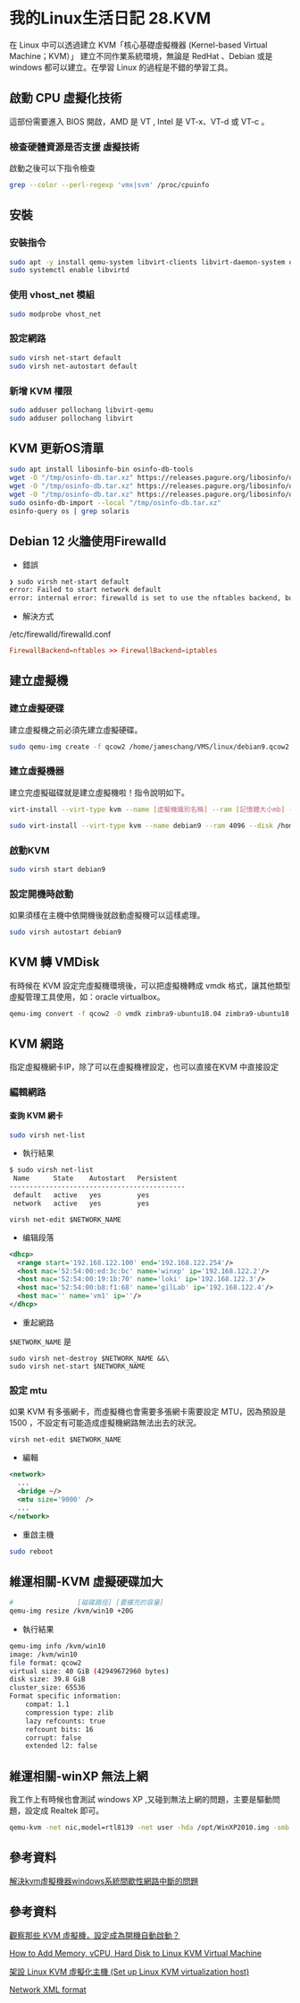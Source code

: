 # 我的Linux生活日記 28.KVM

在 Linux 中可以透過建立 KVM「核心基礎虛擬機器 (Kernel-based Virtual Machine；KVM）」 建立不同作業系統環境，無論是 RedHat 、Debian 或是 windows 都可以建立。在學習 Linux 的過程是不錯的學習工具。

## 啟動 CPU 虛擬化技術

這部份需要進入 BIOS 開啟，AMD 是 VT , Intel 是 VT-x、VT-d 或 VT-c 。

### 檢查硬體資源是否支援 虛擬技術

啟動之後可以下指令檢查

```bash
grep --color --perl-regexp 'vmx|svm' /proc/cpuinfo
```

## 安裝

### 安裝指令

```bash
sudo apt -y install qemu-system libvirt-clients libvirt-daemon-system qemu-kvm libvirt-daemon  bridge-utils virtinst virt-manager libosinfo-bin osinfo-db-tools
sudo systemctl enable libvirtd
```

### 使用 vhost_net 模組

```bash
sudo modprobe vhost_net
```

### 設定網路

```bash
sudo virsh net-start default
sudo virsh net-autostart default
```

### 新增 KVM 權限

```bash
sudo adduser pollochang libvirt-qemu
sudo adduser pollochang libvirt
```

## KVM 更新OS清單

```bash
sudo apt install libosinfo-bin osinfo-db-tools
wget -O "/tmp/osinfo-db.tar.xz" https://releases.pagure.org/libosinfo/osinfo-db-20231215.tar.xz
wget -O "/tmp/osinfo-db.tar.xz" https://releases.pagure.org/libosinfo/osinfo-db-20160728.tar.xz
wget -O "/tmp/osinfo-db.tar.xz" https://releases.pagure.org/libosinfo/osinfo-db-20181101.tar.xz
sudo osinfo-db-import --local "/tmp/osinfo-db.tar.xz"
osinfo-query os | grep solaris
```

## Debian 12 火牆使用Firewalld

* 錯誤

```bash
❯ sudo virsh net-start default                                                                                                                                                                               ─╯
error: Failed to start network default
error: internal error: firewalld is set to use the nftables backend, but the required firewalld 'libvirt' zone is missing. Either set the firewalld backend to 'iptables', or ensure that firewalld has a 'libvirt' zone by upgrading firewalld to a version supporting rule priorities (0.7.0+) and/or rebuilding libvirt with --with-firewalld-zone
```

* 解決方式

/etc/firewalld/firewalld.conf 

```conf
FirewallBackend=nftables >> FirewallBackend=iptables
```

## 建立虛擬機

### 建立虛擬硬碟

建立虛擬機之前必須先建立虛擬硬碟。

```bash
sudo qemu-img create -f qcow2 /home/jameschang/VMS/linux/debian9.qcow2 20G
```

### 建立虛擬機器

建立完虛擬磁碟就是建立虛擬機啦！指令說明如下。

```bash
virt-install --virt-type kvm --name [虛擬機識別名稱] --ram [記憶體大小mb] --disk [虛擬硬碟掛載目錄],format=[虛擬磁碟格式] --network network=[虛擬網路界面] --graphics vnc,listen=0.0.0.0,password=debian9 --noautoconsole --os-type=linux --os-variant=[作業系統版本] --cdrom=[ISO光碟位置]
```

```bash
sudo virt-install --virt-type kvm --name debian9 --ram 4096 --disk /home/jameschang/VMS/linux/debian9.qcow2,format=qcow2 --network network=network1 --graphics vnc,listen=0.0.0.0,password=debian9 --noautoconsole --os-type=linux --os-variant=debian9 --cdrom=/data/softwares/linux/debian-9.13.0-amd64-netinst.iso
```

### 啟動KVM

```bash
sudo virsh start debian9
```

### 設定開機時啟動

如果須樣在主機中依開機後就啟動虛擬機可以這樣處理。

```bash
sudo virsh autostart debian9
```

## KVM 轉 VMDisk

有時候在 KVM 設定完虛擬機環境後，可以把虛擬機轉成 vmdk 格式，讓其他類型虛擬管理工具使用，如：oracle virtualbox。

```bash
qemu-img convert -f qcow2 -O vmdk zimbra9-ubuntu18.04 zimbra9-ubuntu18.04.vmdk
```

## KVM 網路

指定虛擬機網卡IP，除了可以在虛擬機裡設定，也可以直接在KVM 中直接設定

### 編輯網路

#### 查詢 KVM 網卡

```bash
sudo virsh net-list
```

* 執行結果

```bash
$ sudo virsh net-list
 Name      State    Autostart   Persistent
--------------------------------------------
 default   active   yes         yes
 network   active   yes         yes
```

```shell
virsh net-edit $NETWORK_NAME
```

* 编辑<dhcp>段落

```xml
<dhcp>
  <range start='192.168.122.100' end='192.168.122.254'/>
  <host mac='52:54:00:ed:3c:bc' name='winxp' ip='192.168.122.2'/>
  <host mac='52:54:00:19:1b:70' name='loki' ip='192.168.122.3'/>
  <host mac='52:54:00:b8:f1:68' name='gilLab' ip='192.168.122.4'/>
  <host mac='' name='vm1' ip=''/>
</dhcp>
```

* 重起網路

`$NETWORK_NAME` 是 

```shell
sudo virsh net-destroy $NETWORK_NAME &&\
sudo virsh net-start $NETWORK_NAME
```

### 設定 mtu

如果 KVM 有多張網卡，而虛擬機也會需要多張網卡需要設定 MTU，因為預設是1500 ，不設定有可能造成虛擬機網路無法出去的狀況。

```shell
virsh net-edit $NETWORK_NAME
```

* 編輯

```xml
<network>
  ...
  <bridge ~/>
  <mtu size='9000' />
  ...
</network>
```

* 重啟主機

```bash
sudo reboot
```

## 維運相關-KVM 虛擬硬碟加大

```bash
#                [磁碟路徑] [要擴充的容量]
qemu-img resize /kvm/win10 +20G
```

* 執行結果

```bash
qemu-img info /kvm/win10
image: /kvm/win10
file format: qcow2
virtual size: 40 GiB (42949672960 bytes)
disk size: 39.8 GiB
cluster_size: 65536
Format specific information:
    compat: 1.1
    compression type: zlib
    lazy refcounts: true
    refcount bits: 16
    corrupt: false
    extended l2: false
```

## 維運相關-winXP 無法上網

我工作上有時候也會測試 windows XP ,又碰到無法上網的問題，主要是驅動問題，設定成 Realtek 即可。

```bash
qemu-kvm -net nic,model=rtl8139 -net user -hda /opt/WinXP2010.img -smb /path/to/shared/dir -m 1024
```


## 參考資料

[解決kvm虛擬機器windows系統間歇性網路中斷的問題](https://www.796t.com/content/1546371730.html)

## 參考資料

[觀察那些 KVM 虛擬機，設定成為開機自動啟動？](https://andersonwang.wordpress.com/2019/06/07/%E8%A7%80%E5%AF%9F%E9%82%A3%E4%BA%9B-kvm-%E8%99%9B%E6%93%AC%E6%A9%9F%EF%BC%8C%E8%A8%AD%E5%AE%9A%E6%88%90%E7%82%BA%E9%96%8B%E6%A9%9F%E8%87%AA%E5%8B%95%E5%95%9F%E5%8B%95%EF%BC%9F/)

[How to Add Memory, vCPU, Hard Disk to Linux KVM Virtual Machine](https://www.thegeekstuff.com/2015/02/add-memory-cpu-disk-to-kvm-vm/)

[架設 Linux KVM 虛擬化主機 (Set up Linux KVM virtualization host)](https://www.lijyyh.com/2015/12/linux-kvm-set-up-linux-kvm.html)

[Network XML format](https://libvirt.org/formatnetwork.html)